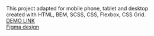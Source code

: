 This project adapted for mobile phone, tablet and desktop  
created with HTML, BEM, SCSS, CSS, Flexbox, CSS Grid.  
[DEMO LINK](https://spacehook.github.io/BOSE/)  
[Figma design](https://www.figma.com/file/OMjQNb3hg1LKMV4OwyQ3Ao/BOSE?node-id=0%3A1)  
